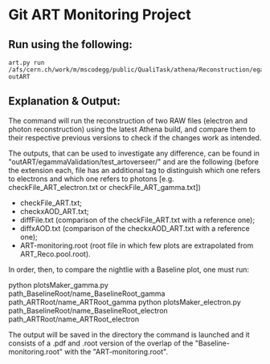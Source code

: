 Git ART Monitoring Project
=========================

Run using the following:
-----------------------------------------

	art.py run /afs/cern.ch/work/m/mscodegg/public/QualiTask/athena/Reconstruction/egamma/egammaValidation/test outART

Explanation & Output:
----------------------------------------

The command will run the reconstruction of two RAW files (electron and photon reconstruction) using the latest Athena build, and compare them to their respective previous versions to check if the changes work as intended.

The outputs, that can be used to investigate any difference, can be found in "outART/egammaValidation/test_artoverseer/" and are the following (before the extension each, file has an additional tag to distinguish which one refers to electrons and which one refers to photons [e.g. checkFile_ART_electron.txt or checkFile_ART_gamma.txt])

- checkFile_ART.txt;
- checkxAOD_ART.txt;
- diffFile.txt (comparison of the checkFile_ART.txt with a reference one);
- diffxAOD.txt (comparison of the checkxAOD_ART.txt with a reference one);
- ART-monitoring.root (root file in which few plots are extrapolated from ART_Reco.pool.root).

In order, then, to compare the nightlie with a Baseline plot, one must run:

   python plotsMaker_gamma.py     path_BaselineRoot/name_BaselineRoot_gamma     path_ARTRoot/name_ARTRoot_gamma
   python plotsMaker_electron.py  path_BaselineRoot/name_BaselineRoot_electron  path_ARTRoot/name_ARTRoot_electron

The output will be saved in the directory the command is launched and it consists of a .pdf and .root version of the overlap of the "Baseline-monitoring.root" with the "ART-monitoring.root".